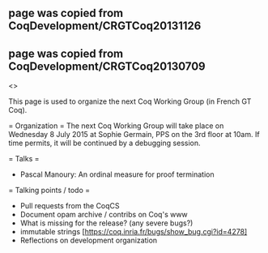 ## page was copied from CoqDevelopment/CRGTCoq20131126
## page was copied from CoqDevelopment/CRGTCoq20130709
<<TableOfContents>>

This page is used to organize the next Coq Working Group (in French GT Coq).

= Organization =
The next Coq Working Group will take place on Wednesday 8 July 2015 at Sophie Germain, PPS on the 3rd floor at 10am. If time permits, it will be continued by a debugging session.

= Talks =

 * Pascal Manoury: An ordinal measure for proof termination

= Talking points / todo =

 * Pull requests from the CoqCS
 * Document opam archive / contribs on Coq's www
 * What is missing for the release? (any severe bugs?)
 * immutable strings [https://coq.inria.fr/bugs/show_bug.cgi?id=4278]
 * Reflections on development organization
 
